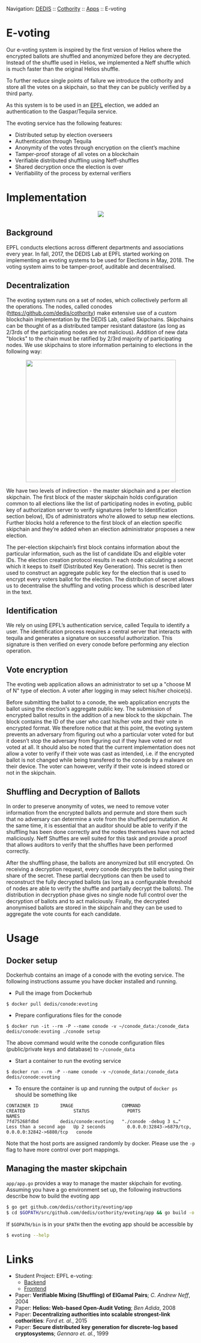 Navigation: [DEDIS](https://github.com/dedis/doc/tree/master/README.md) ::
[Cothority](../README.md) ::
[Apps](../doc/Applications.md) ::
E-voting

# E-voting

Our e-voting system is inspired by the first version of Helios where the encrypted
ballots are shuffled and anonymized before they are decrypted. Instead of the
shuffle used in Helios, we implemented a Neff shuffle which is much faster than
the original Helios shuffle.

To further reduce single points of failure we introduce the cothority and store
all the votes on a skipchain, so that they can be publicly verified by a third
party.

As this system is to be used in an [EPFL](https://epfl.ch) election, we added
an authentication to the Gaspar/Tequila service.

The evoting service has the following features:

* Distributed setup by election overseers
* Authentication through Tequila
* Anonymity of the votes through encryption on the client’s machine
* Tamper-proof storage of all votes on a blockchain
* Verifiable distributed shuffling using Neff-shuffles
* Shared decryption once the election is over
* Verifiability of the process by external verifiers

# Implementation

<p align="center">
  <img src="system.png" />
</p>

## Background

EPFL conducts elections across different departments and associations every year.
In fall, 2017, the DEDIS Lab at EPFL started working on implementing an evoting
systems to be used for Elections in May, 2018. The voting system aims to be
tamper-proof, auditable and decentralised.

## Decentralization
The evoting system runs on a set of nodes, which collectively perform all the
operations. The nodes, called conodes (https://github.com/dedis/cothority) make
extensive use of a custom blockchain implementation by the DEDIS Lab, called
Skipchains. Skipchains can be thought of as a distributed tamper resistant
datastore (as long as 2/3rds of the participating nodes are not malicious).
Addition of new data "blocks" to the chain must be ratified by 2/3rd majority
of participating nodes. We use skipchains to store information pertaining to
elections in the following way:

<p align="center">
  <img src="arch.png" width="400" height="325" />
</p>

We have two levels of indirection -  the master skipchain and a per election
skipchain. The first block of the master skipchain holds configuration common
to all elections like the list of participating nodes in evoting, public key of
authorization server to verify signatures (refer to Identification section below),
IDs of administrators who’re allowed to setup new elections. Further blocks hold
a reference to the first block of an election specific skipchain and they’re
added when an election administrator proposes a new election.

The per-election skipchain’s first block contains information about the particular
information, such as the list of candidate IDs and eligible voter IDs. The election
creation protocol results in each node calculating a secret which it keeps to
itself (Distributed Key Generation). This secret is then used to construct an
aggregate public key for the election that is used to encrypt every voters ballot
for the election. The distribution of secret allows us to decentralise the
shuffling and voting process which is described later in the text.

## Identification
We rely on using EPFL’s authentication service, called Tequila to identify a user.
The identification process requires a central server that interacts with tequila
and generates a signature on successful authorization. This signature is then
verified on every conode before performing any election operation.

## Vote encryption
The evoting web application allows an administrator to set up a "choose M of N"
type of election. A voter after logging in may select his/her choice(s).

Before submitting the ballot to a conode, the web application encrypts the ballot
using the election's aggregate public key. The submission of encrypted ballot
results in the addition of a new block to the skipchain. The block contains the
ID of the user who cast his/her vote and their vote in encrypted format. We
therefore notice that at this point, the evoting system prevents an adversary
from figuring out who a particular voter voted for but it doesn’t stop the
adversary from figuring out if they have voted or not voted at all. It should
also be noted that the current implementation does not allow a voter to verify
if their vote was cast as intended, i.e. if the encrypted ballot is not changed
while being transfered to the conode by a malware on their device. The voter can
however, verify if their vote is indeed stored or not in the skipchain.


## Shuffling and Decryption of Ballots
In order to preserve anonymity of votes, we need to remove voter information from
the encrypted ballots and permute and store them such that no adversary can
determine a vote from the shuffled permutation. At the same time, it is essential
that an auditor should be able to verify if the shuffling has been done correctly
and the nodes themselves have not acted maliciously. Neff Shuffles are well suited
for this task and provide a proof that allows auditors to verify that the shuffles
have been performed correctly.

After the shuffling phase, the ballots are anonymized but still encrypted. On
receiving a decryption request, every conode decrypts the ballot using their share of the secret.
These partial decryptions can then be used to reconstruct the fully decrypted ballots
(as long as a configurable threshold of nodes are able to verify the shuffle and
partially decrypt the ballots). The distribution in decryption phase gives no
single node full control over the decryption of ballots and to act maliciously.
Finally, the decrypted anonymised ballots are stored in the skipchain and they
can be used to aggregate the vote counts for each candidate.

# Usage

## Docker setup

Dockerhub contains an image of a conode with the evoting service. The following
instructions assume you have docker installed and running.

* Pull the image from Dockerhub

```
$ docker pull dedis/conode:evoting
```

* Prepare configurations files for the conode

```
$ docker run -it --rm -P --name conode -v ~/conode_data:/conode_data dedis/conode:evoting ./conode setup
```

The above command would write the conode configuration files (public/private keys
and database) to `~/conode_data`

* Start a container to run the evoting service

```
$ docker run --rm -P --name conode -v ~/conode_data:/conode_data dedis/conode:evoting
```

* To ensure the container is up and running the output of `docker ps` should be
something like

```
CONTAINER ID        IMAGE                  COMMAND                  CREATED                  STATUS              PORTS                                              NAMES
7fd75268fdbd        dedis/conode:evoting   "./conode -debug 3 s…"   Less than a second ago   Up 2 seconds        0.0.0.0:32843->6879/tcp, 0.0.0.0:32842->6880/tcp   conode
```

Note that the host ports are assigned randomly by docker. Please use the `-p` flag
to have more control over port mappings.


## Managing the master skipchain

`app/app.go` provides a way to manage the master skipchain for evoting. Assuming
you have a go environment set up, the following instructions describe how to build
the evoting app

```bash
$ go get github.com/dedis/cothority/evoting/app
$ cd $GOPATH/src/github.com/dedis/cothority/evoting/app && go build -o $GOPATH/bin/evoting ./...
```

If `$GOPATH/bin` is in your `$PATH` then the evoting app should be accessible by

```bash
$ evoting --help
```

# Links
- Student Project: EPFL e-voting:
  - [Backend](https://github.com/dedis/student_17/evoting-backend)
  - [Frontend](https://github.com/dedis/epfl-evoting/tree/master/evoting)
- Paper: **Verifiable Mixing (Shuffling) of ElGamal Pairs**; *C. Andrew Neff*, 2004
- Paper: **Helios: Web-based Open-Audit Voting**; *Ben Adida*, 2008
- Paper: **Decentralizing authorities into scalable strongest-link cothorities**: *Ford et. al.*, 2015
- Paper: **Secure distributed key generation for discrete-log based cryptosystems**; *Gennaro et. al.*, 1999
